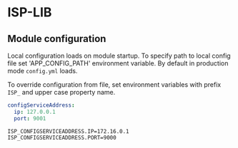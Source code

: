 # ISP-LIB

## Module configuration
Local configuration loads on module startup. To specify path to local config file set 'APP_CONFIG_PATH' environment variable. By default in production mode `config.yml` loads.

To override configuration from file, set environment variables with prefix `ISP_` and upper case property name.
```yml
configServiceAddress:
  ip: 127.0.0.1
  port: 9001
```
```
ISP_CONFIGSERVICEADDRESS.IP=172.16.0.1
ISP_CONFIGSERVICEADDRESS.PORT=9000
```
